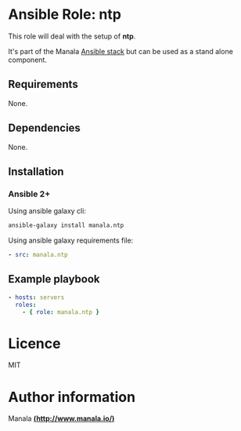 # Ansible Role: ntp

This role will deal with the setup of __ntp__.

It's part of the Manala <a href="http://www.manala.io" target="_blank">Ansible stack</a> but can be used as a stand alone component.

## Requirements

None.

## Dependencies

None.

## Installation

### Ansible 2+

Using ansible galaxy cli:

```bash
ansible-galaxy install manala.ntp
```

Using ansible galaxy requirements file:

```yaml
- src: manala.ntp
```

## Example playbook

```yaml
- hosts: servers
  roles:
    - { role: manala.ntp }
```

# Licence

MIT

# Author information

Manala [**(http://www.manala.io/)**](http://www.manala.io)
